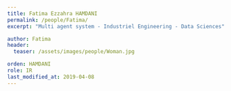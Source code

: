 ```yaml
---
title: Fatima Ezzahra HAMDANI
permalink: /people/Fatima/
excerpt: "Multi agent system - Industriel Engineering - Data Sciences"

author: Fatima
header:
  teaser: /assets/images/people/Woman.jpg

orden: HAMDANI
role: IR
last_modified_at: 2019-04-08
---
```



